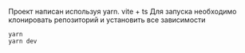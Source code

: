 Проект написан используя yarn. vite + ts
Для запуска необходимо клонировать репозиторий и установить все зависимости
```
yarn
yarn dev
```
